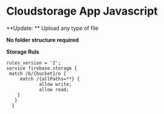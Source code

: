 # Cloudstorage App Javascript

**Update: ** Upload any type of file

**No folder structure required**

**Storage Ruls**
```
rules_version = '2';
service firebase.storage {
 match /b/{bucket}/o {
     match /{allPaths=**} {
     		allow write;
    		allow read;
    }
   }
  }
  ```
